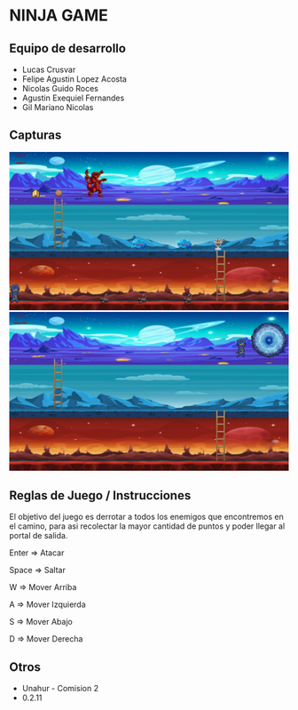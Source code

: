 # NINJA GAME

## Equipo de desarrollo

- Lucas Crusvar
- Felipe Agustin Lopez Acosta
- Nicolas Guido Roces
- Agustin Exequiel Fernandes
- Gil Mariano Nicolas

## Capturas

![foto ingame](captura1.png)
![foto ingame por finalizar](captura2.png)

## Reglas de Juego / Instrucciones
El objetivo del juego es derrotar a todos los enemigos que encontremos en el camino, para asi recolectar la mayor cantidad de puntos y poder llegar al portal de salida.

Enter => Atacar

Space => Saltar

W => Mover Arriba

A => Mover Izquierda

S => Mover Abajo

D => Mover Derecha


## Otros

- Unahur - Comision 2
- 0.2.11
